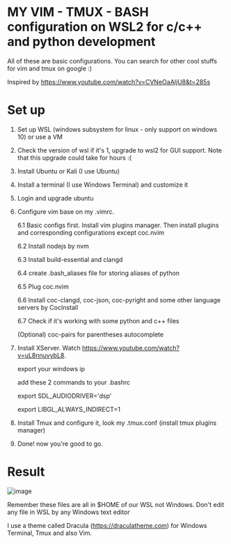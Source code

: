 # MY VIM - TMUX - BASH configuration on WSL2 for c/c++ and python development

All of these are basic configurations. You can search for other cool stuffs for vim and tmux on google :)

Inspired by https://www.youtube.com/watch?v=CVNeOaAIjU8&t=285s

# Set up

1. Set up WSL (windows subsystem for linux - only support on windows 10) or use a VM

2. Check the version of wsl if it's 1, upgrade to wsl2 for GUI support.
Note that this upgrade could take for hours :(

3. Install Ubuntu or Kali (I use Ubuntu)

4. Install a terminal (I use Windows Terminal) and customize it

5. Login and upgrade ubuntu

6. Configure vim base on my .vimrc.
	
	 6.1 Basic configs first. Install vim plugins manager. Then install plugins and corresponding configurations except coc.nvim
  
	 6.2 Install nodejs by nvm
  
	 6.3 Install build-essential and clangd
  
	 6.4 create .bash_aliases file for storing aliases of python
  
	 6.5 Plug coc.nvim
  
	 6.6 Install coc-clangd, coc-json, coc-pyright and some other language servers by CocInstall
  
	 6.7 Check if it's working with some python and c++ files
  
	 (Optional) coc-pairs for parentheses autocomplete

7. Install XServer. Watch https://www.youtube.com/watch?v=uL8nnuvybL8. 

   export your windows ip

   add these 2 commands to your .bashrc

      export SDL_AUDIODRIVER='dsp'

      export LIBGL_ALWAYS_INDIRECT=1

8. Install Tmux and configure it, look my .tmux.conf (install tmux plugins manager)

9. Done! now you're good to go.

# Result

![image](https://user-images.githubusercontent.com/61228506/107035447-c6c8f900-67ea-11eb-8ae9-847972593eb4.png)

Remember these files are all in $HOME of our WSL not Windows. Don't edit any file in WSL by any Windows text editor

I use a theme called Dracula (https://draculatheme.com) for Windows Terminal, Tmux and also Vim.



